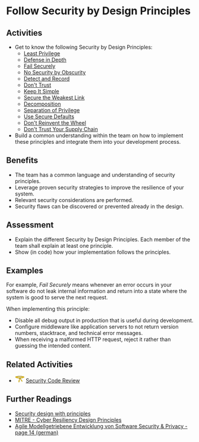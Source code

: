 # Follow Security by Design Principles

## Activities

- Get to know the following Security by Design Principles:
  - [Least Privilege](https://github.com/AppSecure-nrw/security-belts/wiki/Security-by-Design-Principles#least-privilege)
  - [Defense in Depth](https://github.com/AppSecure-nrw/security-belts/wiki/Security-by-Design-Principles#defense-in-depth)
  - [Fail Securely](https://github.com/AppSecure-nrw/security-belts/wiki/Security-by-Design-Principles#fail-securely)
  - [No Security by Obscurity](https://github.com/AppSecure-nrw/security-belts/wiki/Security-by-Design-Principles#no-security-by-obscurity)
  - [Detect and Record](https://github.com/AppSecure-nrw/security-belts/wiki/Security-by-Design-Principles#detect-and-record)
  - [Don't Trust](https://github.com/AppSecure-nrw/security-belts/wiki/Security-by-Design-Principles#dont-trust)
  - [Keep It Simple](https://github.com/AppSecure-nrw/security-belts/wiki/Security-by-Design-Principles#keep-it-simple)
  - [Secure the Weakest Link](https://github.com/AppSecure-nrw/security-belts/wiki/Security-by-Design-Principles#secure-the-weakest-link)
  - [Decomposition](https://github.com/AppSecure-nrw/security-belts/wiki/Security-by-Design-Principles#decomposition)
  - [Separation of Privilege](https://github.com/AppSecure-nrw/security-belts/wiki/Security-by-Design-Principles#separation-of-privilege)
  - [Use Secure Defaults](https://github.com/AppSecure-nrw/security-belts/wiki/Security-by-Design-Principles#use-secure-defaults)
  - [Don't Reinvent the Wheel](https://github.com/AppSecure-nrw/security-belts/wiki/Security-by-Design-Principles#dont-reinvent-the-wheel)
  - [Don't Trust Your Supply Chain](https://github.com/AppSecure-nrw/security-belts/wiki/Security-by-Design-Principles#dont-trust-your-supply-chain)
- Build a common understanding within the team on how to implement these principles and integrate them into your development process.

## Benefits

- The team has a common language and understanding of security principles.
- Leverage proven security strategies to improve the resilience of your system.
- Relevant security considerations are performed.
- Security flaws can be discovered or prevented already in the design.

## Assessment

- Explain the different Security by Design Principles. Each member of the team shall explain at least one principle.
- Show (in code) how your implementation follows the principles.

## Examples

For example, *Fail Securely* means whenever an error occurs in your software do not leak internal information and return into a state where the system is good to serve the next request.

When implementing this principle:

- Disable all debug output in production that is useful during development.
- Configure middleware like application servers to not return version numbers, stacktrace, and technical error messages.
- When receiving a malformed HTTP request, reject it rather than guessing the intended content.

## Related Activities

- [<img src="https://raw.githubusercontent.com/AppSecure-nrw/security-belts/assets/belt-img/02_security-belt-yellow.svg" width="25" />](#) [Security Code Review](../yellow/security-code-review.md)

## Further Readings

- [Security design with principles](https://medium.com/ouspg/security-design-with-principles-a8c045765b93)
- [MITRE - Cyber Resiliency Design Principles](https://www.mitre.org/sites/default/files/publications/PR%2017-0103%20Cyber%20Resiliency%20Design%20Principles%20MTR17001.pdf)
- [Agile Modellgetriebene Entwicklung von Software Security & Privacy - page 14 (german)](https://se-rwth.de/phdtheses/Diss-Hermerschmidt-Agile-Modellgetriebene-Entwicklung-von-Software-Security-and-Privacy.pdf)
